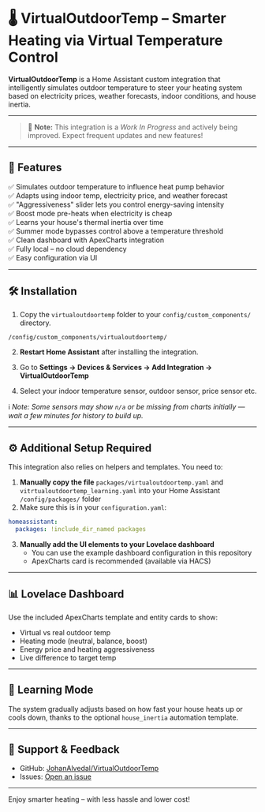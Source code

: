 # 🌡️ VirtualOutdoorTemp – Smarter Heating via Virtual Temperature Control

**VirtualOutdoorTemp** is a Home Assistant custom integration that intelligently simulates outdoor temperature to steer your heating system based on electricity prices, weather forecasts, indoor conditions, and house inertia.

---

> 🧪 **Note:** This integration is a *Work In Progress* and actively being improved. Expect frequent updates and new features!

---

## 🚀 Features

✅ Simulates outdoor temperature to influence heat pump behavior  
✅ Adapts using indoor temp, electricity price, and weather forecast  
✅ "Aggressiveness" slider lets you control energy-saving intensity  
✅ Boost mode pre-heats when electricity is cheap  
✅ Learns your house's thermal inertia over time  
✅ Summer mode bypasses control above a temperature threshold  
✅ Clean dashboard with ApexCharts integration  
✅ Fully local – no cloud dependency  
✅ Easy configuration via UI  

---

## 🛠 Installation

1. Copy the `virtualoutdoortemp` folder to your `config/custom_components/` directory.

```bash
/config/custom_components/virtualoutdoortemp/
```

2. **Restart Home Assistant** after installing the integration.

3. Go to **Settings → Devices & Services → Add Integration → VirtualOutdoorTemp**

4. Select your indoor temperature sensor, outdoor sensor, price sensor etc.

ℹ️ *Note: Some sensors may show `n/a` or be missing from charts initially — wait a few minutes for history to build up.*

---

## ⚙️ Additional Setup Required

This integration also relies on helpers and templates. You need to:

1. **Manually copy the file** `packages/virtualoutdoortemp.yaml` and `vitrtualoutdoortemp_learning.yaml` into your Home Assistant `/config/packages/` folder  
2. Make sure this is in your `configuration.yaml`:

```yaml
homeassistant:
  packages: !include_dir_named packages
```

3. **Manually add the UI elements to your Lovelace dashboard**  
   - You can use the example dashboard configuration in this repository  
   - ApexCharts card is recommended (available via HACS)

---

## 📊 Lovelace Dashboard

Use the included ApexCharts template and entity cards to show:

- Virtual vs real outdoor temp
- Heating mode (neutral, balance, boost)
- Energy price and heating aggressiveness
- Live difference to target temp

---

## 🧠 Learning Mode

The system gradually adjusts based on how fast your house heats up or cools down, thanks to the optional `house_inertia` automation template.

---

## 💬 Support & Feedback

- GitHub: [JohanAlvedal/VirtualOutdoorTemp](https://github.com/JohanAlvedal/VirtualOutdoorTemp)
- Issues: [Open an issue](https://github.com/JohanAlvedal/VirtualOutdoorTemp/issues)

---

Enjoy smarter heating – with less hassle and lower cost!
